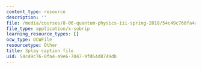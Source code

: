 ```yaml
---
content_type: resource
description: ''
file: /media/courses/8-06-quantum-physics-iii-spring-2018/54c49c760fa4a9e670479fd64d8749db_5s6rUYpVYjg.srt
file_type: application/x-subrip
learning_resource_types: []
ocw_type: OCWFile
resourcetype: Other
title: 3play caption file
uid: 54c49c76-0fa4-a9e6-7047-9fd64d8749db
---
```

